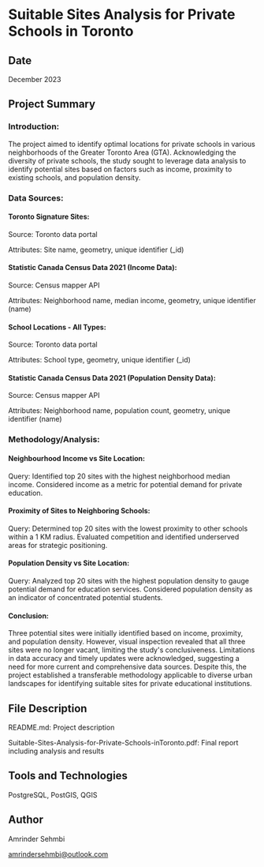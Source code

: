 # Suitable Sites Analysis for Private Schools in Toronto

## Date

December 2023

## Project Summary

### Introduction:
The project aimed to identify optimal locations for private schools in various neighborhoods of the Greater Toronto Area (GTA). Acknowledging the diversity of private schools, the study sought to leverage data analysis to identify potential sites based on factors such as income, proximity to existing schools, and population density.

### Data Sources:

#### Toronto Signature Sites:

Source: Toronto data portal

Attributes: Site name, geometry, unique identifier (_id)

#### Statistic Canada Census Data 2021 (Income Data):

Source: Census mapper API

Attributes: Neighborhood name, median income, geometry, unique identifier (name)

#### School Locations - All Types:

Source: Toronto data portal

Attributes: School type, geometry, unique identifier (_id)

#### Statistic Canada Census Data 2021 (Population Density Data):

Source: Census mapper API

Attributes: Neighborhood name, population count, geometry, unique identifier (name)

### Methodology/Analysis:

#### Neighbourhood Income vs Site Location:

Query: Identified top 20 sites with the highest neighborhood median income.
Considered income as a metric for potential demand for private education.

#### Proximity of Sites to Neighboring Schools:

Query: Determined top 20 sites with the lowest proximity to other schools within a 1 KM radius.
Evaluated competition and identified underserved areas for strategic positioning.

#### Population Density vs Site Location:

Query: Analyzed top 20 sites with the highest population density to gauge potential demand for education services.
Considered population density as an indicator of concentrated potential students.

#### Conclusion:
Three potential sites were initially identified based on income, proximity, and population density. However, visual inspection revealed that all three sites were no longer vacant, limiting the study's conclusiveness. Limitations in data accuracy and timely updates were acknowledged, suggesting a need for more current and comprehensive data sources. Despite this, the project established a transferable methodology applicable to diverse urban landscapes for identifying suitable sites for private educational institutions.

## File Description

README.md: Project description

Suitable-Sites-Analysis-for-Private-Schools-inToronto.pdf: Final report including analysis and results


## Tools and Technologies

PostgreSQL, PostGIS, QGIS

## Author

Amrinder Sehmbi

amrindersehmbi@outlook.com
